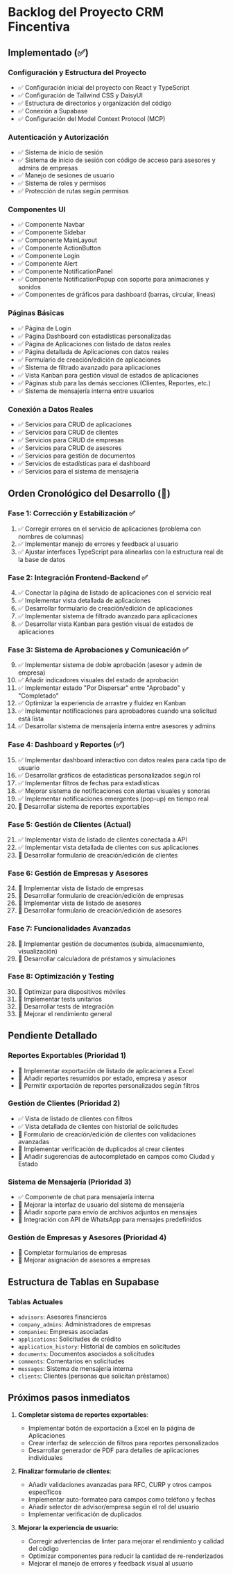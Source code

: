 # Backlog del Proyecto CRM Fincentiva

## Implementado (✅)

### Configuración y Estructura del Proyecto
- ✅ Configuración inicial del proyecto con React y TypeScript
- ✅ Configuración de Tailwind CSS y DaisyUI
- ✅ Estructura de directorios y organización del código
- ✅ Conexión a Supabase
- ✅ Configuración del Model Context Protocol (MCP)

### Autenticación y Autorización
- ✅ Sistema de inicio de sesión
- ✅ Sistema de inicio de sesión con código de acceso para asesores y admins de empresas
- ✅ Manejo de sesiones de usuario
- ✅ Sistema de roles y permisos
- ✅ Protección de rutas según permisos

### Componentes UI
- ✅ Componente Navbar
- ✅ Componente Sidebar
- ✅ Componente MainLayout
- ✅ Componente ActionButton 
- ✅ Componente Login
- ✅ Componente Alert
- ✅ Componente NotificationPanel
- ✅ Componente NotificationPopup con soporte para animaciones y sonidos
- ✅ Componentes de gráficos para dashboard (barras, circular, líneas)

### Páginas Básicas
- ✅ Página de Login
- ✅ Página Dashboard con estadísticas personalizadas
- ✅ Página de Aplicaciones con listado de datos reales
- ✅ Página detallada de Aplicaciones con datos reales
- ✅ Formulario de creación/edición de aplicaciones
- ✅ Sistema de filtrado avanzado para aplicaciones
- ✅ Vista Kanban para gestión visual de estados de aplicaciones
- ✅ Páginas stub para las demás secciones (Clientes, Reportes, etc.)
- ✅ Sistema de mensajería interna entre usuarios

### Conexión a Datos Reales
- ✅ Servicios para CRUD de aplicaciones
- ✅ Servicios para CRUD de clientes
- ✅ Servicios para CRUD de empresas
- ✅ Servicios para CRUD de asesores
- ✅ Servicios para gestión de documentos
- ✅ Servicios de estadísticas para el dashboard
- ✅ Servicios para el sistema de mensajería

## Orden Cronológico del Desarrollo (🔢)

### Fase 1: Corrección y Estabilización ✅
1. ✅ Corregir errores en el servicio de aplicaciones (problema con nombres de columnas)
2. ✅ Implementar manejo de errores y feedback al usuario
3. ✅ Ajustar interfaces TypeScript para alinearlas con la estructura real de la base de datos

### Fase 2: Integración Frontend-Backend ✅
4. ✅ Conectar la página de listado de aplicaciones con el servicio real
5. ✅ Implementar vista detallada de aplicaciones
6. ✅ Desarrollar formulario de creación/edición de aplicaciones
7. ✅ Implementar sistema de filtrado avanzado para aplicaciones
8. ✅ Desarrollar vista Kanban para gestión visual de estados de aplicaciones

### Fase 3: Sistema de Aprobaciones y Comunicación ✅
9. ✅ Implementar sistema de doble aprobación (asesor y admin de empresa)
10. ✅ Añadir indicadores visuales del estado de aprobación
11. ✅ Implementar estado "Por Dispersar" entre "Aprobado" y "Completado"
12. ✅ Optimizar la experiencia de arrastre y fluidez en Kanban
13. ✅ Implementar notificaciones para aprobadores cuando una solicitud está lista
14. ✅ Desarrollar sistema de mensajería interna entre asesores y admins

### Fase 4: Dashboard y Reportes (✅)
15. ✅ Implementar dashboard interactivo con datos reales para cada tipo de usuario
16. ✅ Desarrollar gráficos de estadísticas personalizados según rol
17. ✅ Implementar filtros de fechas para estadísticas
18. ✅ Mejorar sistema de notificaciones con alertas visuales y sonoras
19. ✅ Implementar notificaciones emergentes (pop-up) en tiempo real
20. 🔄 Desarrollar sistema de reportes exportables

### Fase 5: Gestión de Clientes (Actual)
21. ✅ Implementar vista de listado de clientes conectada a API
22. ✅ Implementar vista detallada de clientes con sus aplicaciones
23. 🔄 Desarrollar formulario de creación/edición de clientes

### Fase 6: Gestión de Empresas y Asesores
24. 📝 Implementar vista de listado de empresas
25. 📝 Desarrollar formulario de creación/edición de empresas
26. 📝 Implementar vista de listado de asesores
27. 📝 Desarrollar formulario de creación/edición de asesores

### Fase 7: Funcionalidades Avanzadas
28. 📝 Implementar gestión de documentos (subida, almacenamiento, visualización)
29. 📝 Desarrollar calculadora de préstamos y simulaciones

### Fase 8: Optimización y Testing
30. 📝 Optimizar para dispositivos móviles
31. 📝 Implementar tests unitarios
32. 📝 Desarrollar tests de integración
33. 📝 Mejorar el rendimiento general

## Pendiente Detallado

### Reportes Exportables (Prioridad 1)
- 🔄 Implementar exportación de listado de aplicaciones a Excel
- 🔄 Añadir reportes resumidos por estado, empresa y asesor
- 🔄 Permitir exportación de reportes personalizados según filtros

### Gestión de Clientes (Prioridad 2)
- ✅ Vista de listado de clientes con filtros
- ✅ Vista detallada de clientes con historial de solicitudes
- 🔄 Formulario de creación/edición de clientes con validaciones avanzadas
- 🔄 Implementar verificación de duplicados al crear clientes
- 🔄 Añadir sugerencias de autocompletado en campos como Ciudad y Estado

### Sistema de Mensajería (Prioridad 3)
- ✅ Componente de chat para mensajería interna
- 🔄 Mejorar la interfaz de usuario del sistema de mensajería
- 🔄 Añadir soporte para envío de archivos adjuntos en mensajes
- 📝 Integración con API de WhatsApp para mensajes predefinidos

### Gestión de Empresas y Asesores (Prioridad 4)
- 📝 Completar formularios de empresas
- 📝 Mejorar asignación de asesores a empresas

## Estructura de Tablas en Supabase

### Tablas Actuales
- `advisors`: Asesores financieros
- `company_admins`: Administradores de empresas
- `companies`: Empresas asociadas
- `applications`: Solicitudes de crédito
- `application_history`: Historial de cambios en solicitudes
- `documents`: Documentos asociados a solicitudes
- `comments`: Comentarios en solicitudes
- `messages`: Sistema de mensajería interna
- `clients`: Clientes (personas que solicitan préstamos)

## Próximos pasos inmediatos

1. **Completar sistema de reportes exportables**:
   - Implementar botón de exportación a Excel en la página de Aplicaciones
   - Crear interfaz de selección de filtros para reportes personalizados
   - Desarrollar generador de PDF para detalles de aplicaciones individuales

2. **Finalizar formulario de clientes**:
   - Añadir validaciones avanzadas para RFC, CURP y otros campos específicos
   - Implementar auto-formateo para campos como teléfono y fechas
   - Añadir selector de advisor/empresa según el rol del usuario
   - Implementar verificación de duplicados

3. **Mejorar la experiencia de usuario**:
   - Corregir advertencias de linter para mejorar el rendimiento y calidad del código
   - Optimizar componentes para reducir la cantidad de re-renderizados
   - Mejorar el manejo de errores y feedback visual al usuario 